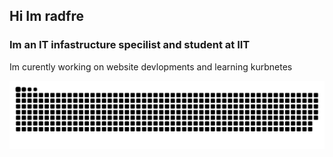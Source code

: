 ## Hi Im radfre
### Im an IT infastructure specilist and student at IIT

Im curently working on website devlopments and learning kurbnetes


<!--![GitHub stats](https://github-readme-stats.vercel.app/api?username=radfre&show_icons=true)  -->


<picture>
  <source media="(prefers-color-scheme: dark)" srcset="https://raw.githubusercontent.com/radfre/radfre/output/github-contribution-grid-snake-dark.svg">
  <source media="(prefers-color-scheme: light)" srcset="https://raw.githubusercontent.com/radfre/radfre/output/github-contribution-grid-snake.svg">
  <img alt="github contribution grid snake animation" src="https://raw.githubusercontent.com/radfre/radfre/output/github-contribution-grid-snake.svg">
</picture>








<!--
**radfre/radfre** is a ✨ _special_ ✨ repository because its `README.md` (this file) appears on your GitHub profile.

Here are some ideas to get you started:

- 🔭 I’m currently working on ...
- 🌱 I’m currently learning ...
- 👯 I’m looking to collaborate on ...
- 🤔 I’m looking for help with ...
- 💬 Ask me about ...
- 📫 How to reach me: ...
- 😄 Pronouns: ...
- ⚡ Fun fact: ...
-->
